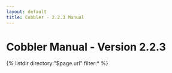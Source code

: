 ```yaml
---
layout: default
title: Cobbler - 2.2.3 Manual
---
```

# Cobbler Manual - Version 2.2.3
{% listdir directory:"$page.url" filter:* %}
